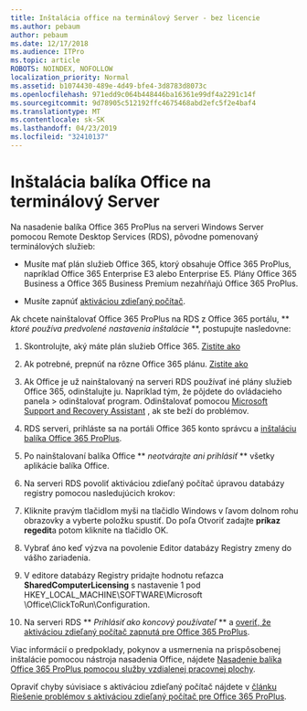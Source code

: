 ```yaml
---
title: Inštalácia office na terminálový Server - bez licencie
ms.author: pebaum
author: pebaum
ms.date: 12/17/2018
ms.audience: ITPro
ms.topic: article
ROBOTS: NOINDEX, NOFOLLOW
localization_priority: Normal
ms.assetid: b1074430-489e-4d49-bfe4-3d8783d8073c
ms.openlocfilehash: 971edd9c064b448446ba16361e99df4a2291c14f
ms.sourcegitcommit: 9d78905c512192ffc4675468abd2efc5f2e4baf4
ms.translationtype: MT
ms.contentlocale: sk-SK
ms.lasthandoff: 04/23/2019
ms.locfileid: "32410137"
---
```

# <a name="installing-office-on-a-terminal-server"></a>Inštalácia balíka Office na terminálový Server

Na nasadenie balíka Office 365 ProPlus na serveri Windows Server pomocou Remote Desktop Services (RDS), pôvodne pomenovaný terminálových služieb:
  
- Musíte mať plán služieb Office 365, ktorý obsahuje Office 365 ProPlus, napríklad Office 365 Enterprise E3 alebo Enterprise E5. Plány Office 365 Business a Office 365 Business Premium nezahŕňajú Office 365 ProPlus.
    
- Musíte zapnúť [aktiváciou zdieľaný počítač](https://docs.microsoft.com/DeployOffice/overview-of-shared-computer-activation-for-office-365-proplus).
    
Ak chcete nainštalovať Office 365 ProPlus na RDS z Office 365 portálu, ** *ktoré používa predvolené nastavenia inštalácie* **, postupujte nasledovne: 
  
1. Skontrolujte, aký máte plán služieb Office 365. [Zistite ako](https://docs.microsoft.com/office365/admin/admin-overview/what-subscription-do-i-have)
    
2. Ak potrebné, prepnúť na rôzne Office 365 plánu. [Zistite ako](https://docs.microsoft.com/office365/admin/subscriptions-and-billing/switch-to-a-different-plan)
    
3. Ak Office je už nainštalovaný na serveri RDS používať iné plány služieb Office 365, odinštalujte ju. Napríklad tým, že pôjdete do ovládacieho panela \> odinštalovať program. Odinštalovať pomocou [Microsoft Support and Recovery Assistant](https://aka.ms/SARA-OfficeUninstall-Alchemy) , ak ste beží do problémov. 
    
4. RDS serveri, prihláste sa na portáli Office 365 konto správcu a [inštaláciu balíka Office 365 ProPlus](https://portal.office.com/OLS/MySoftware.aspx).
    
5. Po nainštalovaní balíka Office ** *neotvárajte ani prihlásiť* ** všetky aplikácie balíka Office. 
    
6. Na serveri RDS povoliť aktiváciou zdieľaný počítač úpravou databázy registry pomocou nasledujúcich krokov:
    
1. Kliknite pravým tlačidlom myši na tlačidlo Windows v ľavom dolnom rohu obrazovky a vyberte položku spustiť. Do poľa Otvoriť zadajte **príkaz regedit**a potom kliknite na tlačidlo OK. 
    
2. Vybrať áno keď výzva na povolenie Editor databázy Registry zmeny do vášho zariadenia.
    
3. V editore databázy Registry pridajte hodnotu reťazca **SharedComputerLicensing** s nastavenie 1 pod HKEY_LOCAL_MACHINE\SOFTWARE\Microsoft \Office\ClickToRun\Configuration. 
    
7. Na serveri RDS ** *Prihlásiť ako koncový používateľ* ** a [overiť, že aktiváciou zdieľaný počítač zapnutá pre Office 365 ProPlus](https://docs.microsoft.com/DeployOffice/troubleshoot-issues-with-shared-computer-activation-for-office-365-proplus#verify-that-activation-for-office-365-proplus-succeeded).
    
Viac informácií o predpoklady, pokynov a usmernenia na prispôsobenej inštalácie pomocou nástroja nasadenia Office, nájdete [Nasadenie balíka Office 365 ProPlus pomocou služby vzdialenej pracovnej plochy](https://docs.microsoft.com/DeployOffice/deploy-office-365-proplus-by-using-remote-desktop-services).
  
Opraviť chyby súvisiace s aktiváciou zdieľaný počítač nájdete v [článku Riešenie problémov s aktiváciou zdieľaný počítač pre Office 365 ProPlus](https://docs.microsoft.com/DeployOffice/troubleshoot-issues-with-shared-computer-activation-for-office-365-proplus).
  

